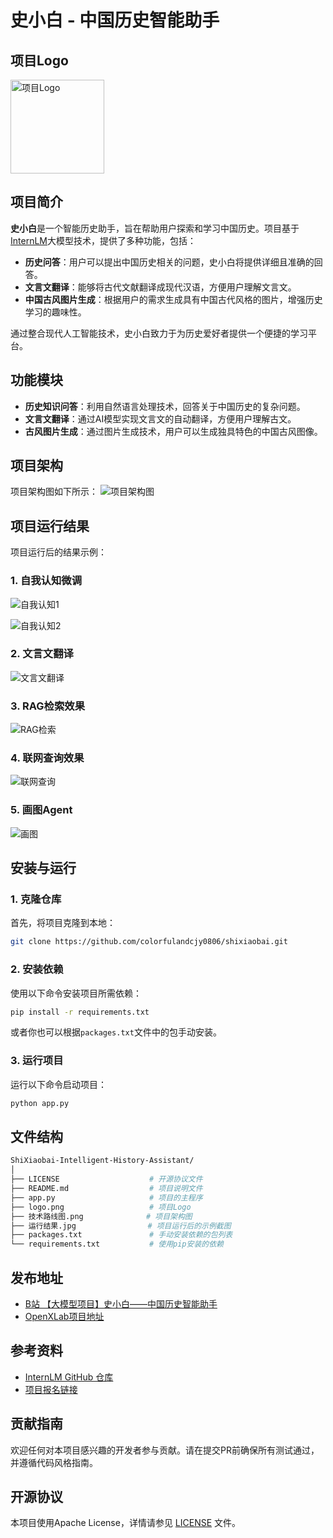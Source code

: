 # 史小白 - 中国历史智能助手

## 项目Logo

<img src="./assert/logo.png" alt="项目Logo" width="150"/>

## 项目简介

**史小白**是一个智能历史助手，旨在帮助用户探索和学习中国历史。项目基于[InternLM](https://github.com/InternLM/Tutorial)大模型技术，提供了多种功能，包括：

- **历史问答**：用户可以提出中国历史相关的问题，史小白将提供详细且准确的回答。
- **文言文翻译**：能够将古代文献翻译成现代汉语，方便用户理解文言文。
- **中国古风图片生成**：根据用户的需求生成具有中国古代风格的图片，增强历史学习的趣味性。

通过整合现代人工智能技术，史小白致力于为历史爱好者提供一个便捷的学习平台。

## 功能模块

- **历史知识问答**：利用自然语言处理技术，回答关于中国历史的复杂问题。
- **文言文翻译**：通过AI模型实现文言文的自动翻译，方便用户理解古文。
- **古风图片生成**：通过图片生成技术，用户可以生成独具特色的中国古风图像。

## 项目架构

项目架构图如下所示：
![项目架构图](./assert/技术路线图.png)

## 项目运行结果

项目运行后的结果示例：
### **1. 自我认知微调**

![自我认知1](./assert/运行结果2.jpg)

![自我认知2](./assert/运行结果3.jpg)

### **2. 文言文翻译**

![文言文翻译](./assert/运行结果5.jpg)

### **3. RAG检索效果**

![RAG检索](./assert/运行结果.jpg)

### **4. 联网查询效果**

![联网查询](./assert/运行结果4.jpg)

### **5. 画图Agent**

![画图](./assert/运行结果1.jpg)

## 安装与运行

### 1. 克隆仓库

首先，将项目克隆到本地：

```bash
git clone https://github.com/colorfulandcjy0806/shixiaobai.git
```

### 2. 安装依赖

使用以下命令安装项目所需依赖：

```bash
pip install -r requirements.txt
```

或者你也可以根据`packages.txt`文件中的包手动安装。

### 3. 运行项目

运行以下命令启动项目：

```bash
python app.py
```

## 文件结构

```bash
ShiXiaobai-Intelligent-History-Assistant/
│
├── LICENSE                    # 开源协议文件
├── README.md                  # 项目说明文件
├── app.py                     # 项目的主程序
├── logo.png                   # 项目Logo
├── 技术路线图.png              # 项目架构图
├── 运行结果.jpg                # 项目运行后的示例截图
├── packages.txt               # 手动安装依赖的包列表
└── requirements.txt           # 使用pip安装的依赖
```

## 发布地址
- [B站 【大模型项目】史小白——中国历史智能助手](https://www.bilibili.com/video/BV1ijW6eoE91/?share_source=copy_web)
- [OpenXLab项目地址](https://openxlab.org.cn/models/detail/chenjunyang/ShiXiaobai_history)

## 参考资料

- [InternLM GitHub 仓库](https://github.com/InternLM/Tutorial)
- [项目报名链接](https://aicarrier.feishu.cn/wiki/DjY6whCO0inTu2kQN9Cchxgynme)

## 贡献指南

欢迎任何对本项目感兴趣的开发者参与贡献。请在提交PR前确保所有测试通过，并遵循代码风格指南。

## 开源协议

本项目使用Apache License，详情请参见 [LICENSE](./LICENSE) 文件。
